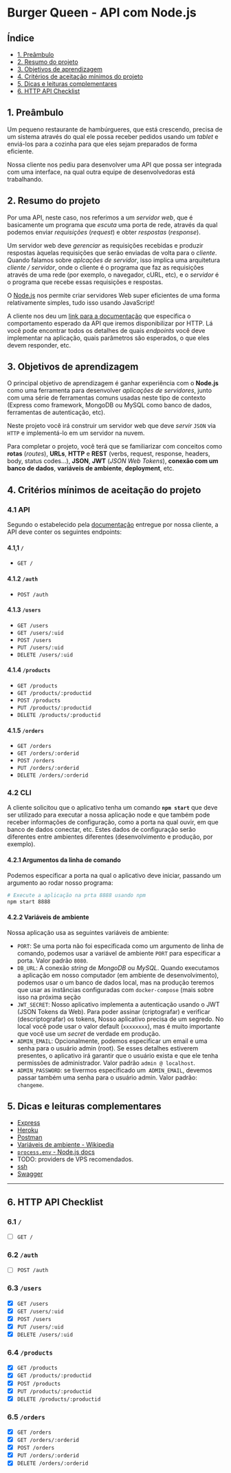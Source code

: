 # Burger Queen - API com Node.js

## Índice

- [1. Preâmbulo](#1-preâmbulo)
- [2. Resumo do projeto](#2-resumo-do-projeto)
- [3. Objetivos de aprendizagem](#3-objetivos-de-aprendizagem)
- [4. Critérios de aceitação mínimos do projeto](#5-critérios-de-aceitação-mínimos-do-projeto)
- [5. Dicas e leituras complementares](#6-dicas-e-leituras-complementares)
- [6. HTTP API Checklist](#7-http-api-checklist)

## 1. Preâmbulo

Um pequeno restaurante de hambúrgueres, que está crescendo, precisa de um
sistema através do qual ele possa receber pedidos usando um _tablet_ e enviá-los
para a cozinha para que eles sejam preparados de forma eficiente.

Nossa cliente nos pediu para desenvolver uma API que possa ser integrada com uma interface,
na qual outra equipe de desenvolvedoras está trabalhando.

## 2. Resumo do projeto

Por uma API, neste caso, nos referimos a um _servidor web_, que é
basicamente um programa que _escuta_ uma porta de rede, através da qual
podemos enviar _requisições_ (_request_) e obter _respostas_ (_response_).

Um servidor web deve _gerenciar_ as requisições recebidas e produzir respostas àquelas
requisições que serão enviadas de volta para o _cliente_. Quando falamos sobre
_aplcações de servidor_, isso implica uma arquitetura _cliente / servidor_,
onde o cliente é o programa que faz as requisições através de uma rede (por
exemplo, o navegador, cURL, etc), e o _servidor_ é o programa que recebe
essas requisições e respostas.

O [Node.js](https://nodejs.org/) nos permite criar servidores Web super eficientes
de uma forma relativamente simples, tudo isso usando JavaScript!

A cliente nos deu um [link para a documentação](https://documenter.getpostman.com/view/1721181/RWgozeom)
que especifica o comportamento esperado da API que iremos disponibilizar por 
HTTP. Lá você pode encontrar todos os detalhes de quais _endpoints_ você deve 
implementar na aplicação, quais parâmetros são esperados, o que eles devem 
responder, etc.

## 3. Objetivos de aprendizagem

O principal objetivo de aprendizagem é ganhar experiência com o **Node.js**
como uma ferramenta para desenvolver _aplicações de servidores_, junto com uma
série de ferramentas comuns usadas neste tipo de contexto (Express como
framework, MongoDB ou MySQL como banco de dados, ferramentas de autenticação, 
etc).

Neste projeto você irá construir um servidor web que deve _servir_ `JSON`
via `HTTP` e implementá-lo em um servidor na nuvem.

Para completar o projeto, você terá que se familiarizar com conceitos como
**rotas** (_routes_), **URLs**, **HTTP** e **REST** (verbs, request, response, headers,
body, status codes...), **JSON**, **JWT** (_JSON Web Tokens_), **conexão com um banco de dados**, **variáveis de ambiente**, **deployment**, etc.

## 4. Critérios mínimos de aceitação do projeto

### 4.1 API

Segundo o estabelecido pela [documentação](https://documenter.getpostman.com/view/1721181/RWgozeom)
entregue por nossa cliente, a API deve conter os seguintes endpoints:

#### 4.1,1 `/`

* `GET /`

#### 4.1.2 `/auth`

* `POST /auth`

#### 4.1.3 `/users`

* `GET /users`
* `GET /users/:uid`
* `POST /users`
* `PUT /users/:uid`
* `DELETE /users/:uid`

#### 4.1.4 `/products`

* `GET /products`
* `GET /products/:productid`
* `POST /products`
* `PUT /products/:productid`
* `DELETE /products/:productid`

#### 4.1.5 `/orders`

* `GET /orders`
* `GET /orders/:orderid`
* `POST /orders`
* `PUT /orders/:orderid`
* `DELETE /orders/:orderid`

### 4.2 CLI

A cliente solicitou que o aplicativo tenha um comando **`npm start`**
que deve ser utilizado para executar a nossa aplicação node e que também pode
receber informações de configuração, como a porta na qual ouvir, em que
banco de dados conectar, etc. Estes dados de configuração serão diferentes entre
ambientes diferentes (desenvolvimento e produção, por exemplo).

#### 4.2.1 Argumentos da linha de comando

Podemos especificar a porta na qual o aplicativo deve iniciar, passando um
argumento ao rodar nosso programa:

```sh
# Execute a aplicação na prta 8888 usando npm
npm start 8888
```

#### 4.2.2 Variáveis ​​de ambiente

Nossa aplicação usa as seguintes variáveis de ambiente:

* `PORT`: Se uma porta não foi especificada como um argumento de linha de comando,
  podemos usar a variável de ambiente `PORT` para especificar a porta. Valor
  padrão `8080`.
* `DB_URL`: A conexão _string_ de _MongoDB_ ou _MySQL_. Quando executamos a
  aplicação em nosso computador (em ambiente de desenvolvimento), podemos usar o
  um banco de dados local, mas na produção teremos que usar as instâncias
  configuradas com `docker-compose` (mais sobre isso na próxima seção
* `JWT_SECRET`: Nosso aplicativo implementa a autenticação usando o JWT (JSON
   Tokens da Web). Para poder assinar (criptografar) e verificar (descriptografar) os tokens,
  Nosso aplicativo precisa de um segredo. No local você pode usar o valor
  default (`xxxxxxxx`), mas é muito importante que você use um _secret_ de verdade
  em produção.
* `ADMIN_EMAIL`: Opcionalmente, podemos especificar um email e uma senha para
  o usuário admin (root). Se esses detalhes estiverem presentes, o aplicativo
  irá garantir que o usuário exista e que ele tenha permissões de administrador. Valor
  padrão `admin @ localhost`.
* `ADMIN_PASSWORD`: se tivermos especificado um` ADMIN_EMAIL`, devemos passar
  também uma senha para o usuário admin. Valor padrão: `changeme`.
  
## 5. Dicas e leituras complementares

* [Express](https://expressjs.com/)
* [Heroku](https://docs.docker.com/)
* [Postman](https://www.getpostman.com)
* [Variáveis de ambiente - Wikipedia](https://pt.wikipedia.org/wiki/Vari%C3%A1vel_de_ambiente)
* [`process.env` - Node.js docs](https://nodejs.org/api/process.html#process_process_env)
* TODO: providers de VPS recomendados.
* [ssh](https://pt.wikipedia.org/wiki/Secure_Shell)
* [Swagger](https://swagger.io/)

***

## 6. HTTP API Checklist

### 6.1 `/`

* [ ] `GET /`

### 6.2 `/auth`

* [ ] `POST /auth`

### 6.3 `/users`

* [x] `GET /users`
* [x] `GET /users/:uid`
* [x] `POST /users`
* [x] `PUT /users/:uid`
* [x] `DELETE /users/:uid`

### 6.4 `/products`

* [x] `GET /products`
* [x] `GET /products/:productid`
* [x] `POST /products`
* [x] `PUT /products/:productid`
* [x] `DELETE /products/:productid`

### 6.5 `/orders`

* [x] `GET /orders`
* [x] `GET /orders/:orderid`
* [x] `POST /orders`
* [x] `PUT /orders/:orderid`
* [x] `DELETE /orders/:orderid`
